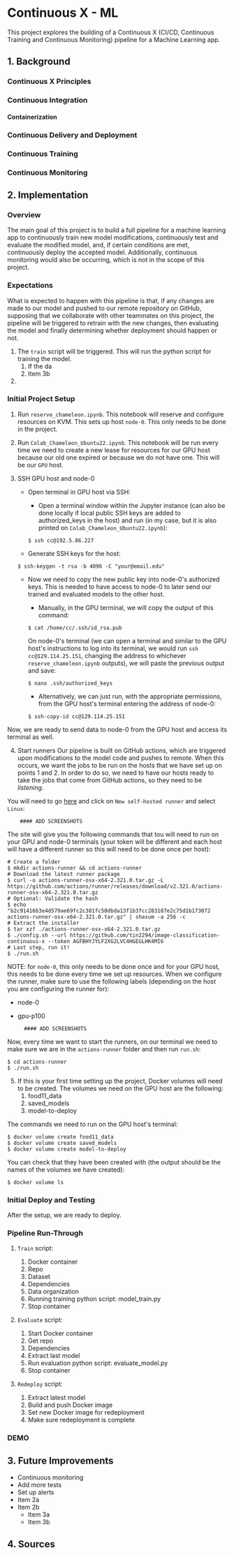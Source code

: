 # Continuous X - ML

This project explores the building of a Continuous X (CI/CD, Continuous Training and Continuous Monitoring) pipeline for a Machine Learning app.

## 1. Background
### Continuous X Principles
### Continuous Integration
#### Containerization
### Continuous Delivery and Deployment
### Continuous Training
### Continuous Monitoring

## 2. Implementation
### Overview
The main goal of this project is to build a full pipeline for a machine learning app to continuously train new model modifications, continuously test and evaluate the modified model, and, if certain conditions are met, continuously deploy the accepted model. Additionally, continuous monitoring would also be occurring, which is not in the scope of this project.

### Expectations
What is expected to happen with this pipeline is that, if any changes are made to our model and pushed to our remote repository on GitHub, supposing that we collaborate with other teammates on this project, the pipeline will be triggered to retrain with the new changes, then evaluating the model and finally determining whether deployment should happen or not.

1. The `train` script will be triggered. This will run the python script for training the model.
    1. If the da
    2. Item 3b
2. 
### Initial Project Setup
1. Run `reserve_chameleon.ipynb`. This notebook will reserve and configure resources on KVM. This sets up host `node-0`. This only needs to be done in the project.
2. Run `Colab_Chameleon_Ubuntu22.ipynb`. This notebook will be run every time we need to create a new lease for resources for our GPU host because our old one expired or because we do not have one. This will be our `GPU` host.
3. SSH GPU host and node-0
    * Open terminal in GPU host via SSH:
        * Open a terminal window within the Jupyter instance (can also be done locally if local public SSH keys are added to authorized_keys in the host) and run (in my case, but it is also printed on `Colab_Chameleon_Ubuntu22.ipynb`):

        ```
        $ ssh cc@192.5.86.227
        ```
    * Generate SSH keys for the host:
    ```
    $ ssh-keygen -t rsa -b 4096 -C "your@email.edu"
    ```
    
    * Now we need to copy the new public key into node-0's authorized keys. This is needed to have access to node-0 to later send our trained and evaluated models to the other host.
        * Manually, in the GPU terminal, we will copy the output of this command:
        ```
        $ cat /home/cc/.ssh/id_rsa.pub
        ```
        On node-0's terminal (we can open a terminal and similar to the GPU host's instructions to log into its terminal, we would run ``` ssh cc@129.114.25.151 ```, changing the address to whichever `reserve_chameleon.ipynb` outputs), we will paste the previous output and save:

        ```
        $ nano .ssh/authorized_keys
        ```
        * Alternatively, we can just run, with the appropriate permissions, from the GPU host's terminal entering the address of node-0:

        ```
        $ ssh-copy-id cc@129.114.25.151
        ```

Now, we are ready to send data to node-0 from the GPU host and access its terminal as well.

4. Start runners
Our pipeline is built on GitHub actions, which are triggered upon modifications to the model code and pushes to remote. When this occurs, we want the jobs to be run on the hosts that we have set up on points 1 and 2. In order to do so, we need to have our hosts ready to take the jobs that come from GitHub actions, so they need to be _listening_.

You will need to go [here](https://github.com/tin2294/image-classification-continuous-x/settings/actions/runners) and click on `New self-hosted runner` and select `Linux`:

        #### ADD SCREENSHOTS

The site will give you the following commands that tou will need to run on your GPU and node-0 terminals (your token will be different and each host will have a different runner so this will need to be done once per host):

```
# Create a folder
$ mkdir actions-runner && cd actions-runner
# Download the latest runner package
$ curl -o actions-runner-osx-x64-2.321.0.tar.gz -L https://github.com/actions/runner/releases/download/v2.321.0/actions-runner-osx-x64-2.321.0.tar.gz
# Optional: Validate the hash
$ echo "b2c91416b3e4d579ae69fc2c381fc50dbda13f1b3fcc283187e2c75d1b173072  actions-runner-osx-x64-2.321.0.tar.gz" | shasum -a 256 -c
# Extract the installer
$ tar xzf ./actions-runner-osx-x64-2.321.0.tar.gz
$ ./config.sh --url https://github.com/tin2294/image-classification-continuous-x --token AGFBHYJYLF2XG2LVC4HGEGLHK4MI6
# Last step, run it!
$ ./run.sh
```
NOTE: for `node-0`, this only needs to be done once and for your GPU host, this needs to be done every time we set up resources.
When we configure the runner, make sure to use the following labels (depending on the host you are configuring the runner for):
* node-0
* gpu-p100

        #### ADD SCREENSHOTS

Now, every time we want to start the runners, on our terminal we need to make sure we are in the `actions-runner` folder and then run `run.sh`:

```
$ cd actions-runner
$ ./run.sh
```

5. If this is your first time setting up the project, Docker volumes will need to be created. The volumes we need on the GPU host are the following:
    1. food11_data
    2. saved_models
    3. model-to-deploy

The commands we need to run on the GPU host's terminal:

```
$ docker volume create food11_data
$ docker volume create saved_models
$ docker volume create model-to-deploy
```

You can check that they have been created with (the output should be the names of the volumes we have created):

```
$ docker volume ls
```


### Initial Deploy and Testing
After the setup, we are ready to deploy.

### Pipeline Run-Through
1. `Train` script:
    1. Docker container
    2. Repo
    3. Dataset
    4. Dependencies
    5. Data organization
    6. Running training python script: model_train.py
    7. Stop container

2. `Evaluate` script:
    1. Start Docker container
    2. Get repo
    3. Dependencies
    4. Extract last model
    5. Run evaluation python script: evaluate_model.py
    6. Stop container

3. `Redeploy` script:
    1. Extract latest model
    2. Build and push Docker image
    3. Set new Docker image for redeployment
    4. Make sure redeployment is complete

### DEMO

## 3. Future Improvements
* Continuous monitoring
* Add more tests
* Set up alerts
* Item 2a
* Item 2b
    * Item 3a
    * Item 3b



## 4. Sources

